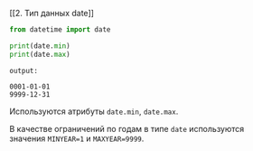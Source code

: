 [[2. Тип данных date]]
```python
from datetime import date

print(date.min)
print(date.max)
```
```
output:

0001-01-01
9999-12-31
```

Используются атрибуты `date.min`, `date.max`.

В качестве ограничений по годам в типе `date` используются значения `MINYEAR=1` и `MAXYEAR=9999`.